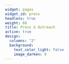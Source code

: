 ```yaml
---
widget: pages
widget_id: press
headless: true
weight: 60
title: Press & Outreach
active: true
design:
  columns: "2"
  background:
    text_color_light: false
    image_darken: 0
---
```

